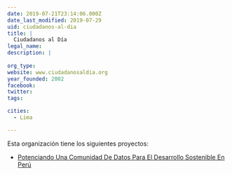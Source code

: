 ```yaml
---
date: 2019-07-21T23:14:06.000Z
date_last_modified: 2019-07-29
uid: ciudadanos-al-dia
title: |
  Ciudadanos al Día
legal_name: 
description: |
  
org_type: 
website: www.ciudadanosaldia.org
year_founded: 2002
facebook: 
twitter: 
tags:

cities: 
  - Lima

---
```


Esta organización tiene los siguientes proyectos:

- [Potenciando Una Comunidad De Datos Para El Desarrollo Sostenible En Perú](/proyectos/potenciando-una-comunidad-de-datos-para-el-desarrollo-sostenible-en-peru)
